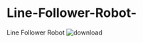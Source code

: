 # Line-Follower-Robot-
Line Follower Robot 
![download](https://user-images.githubusercontent.com/57707946/68814584-04e47500-069b-11ea-8ed1-c4fd6b41bd2a.png)


